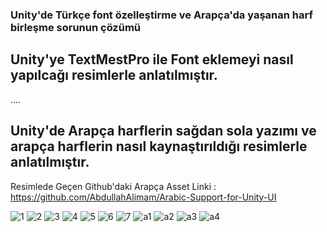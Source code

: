 ### Unity'de Türkçe font özelleştirme ve Arapça'da yaşanan harf birleşme sorunun çözümü






## Unity'ye TextMestPro ile Font eklemeyi nasıl yapılcağı resimlerle anlatılmıştır.


....

## Unity'de Arapça harflerin sağdan sola yazımı ve arapça harflerin nasıl kaynaştırıldığı resimlerle anlatılmıştır.
 
 
 Resimlede Geçen Github'daki Arapça Asset Linki : https://github.com/AbdullahAlimam/Arabic-Support-for-Unity-UI 





![1](https://user-images.githubusercontent.com/41707639/58756214-2f32e380-84fc-11e9-97e5-e9edf5f8953a.PNG)
![2](https://user-images.githubusercontent.com/41707639/58756204-2cd08980-84fc-11e9-9eae-fd25d1e855f2.PNG)
![3](https://user-images.githubusercontent.com/41707639/58756205-2d692000-84fc-11e9-9d7e-ec058a271186.PNG)
![4](https://user-images.githubusercontent.com/41707639/58756206-2d692000-84fc-11e9-8a39-05a66195ec76.PNG)
![5](https://user-images.githubusercontent.com/41707639/58756207-2e01b680-84fc-11e9-83e8-5ab4f9abeffe.PNG)
![6](https://user-images.githubusercontent.com/41707639/58756208-2e01b680-84fc-11e9-874b-b795904a0ef0.PNG)
![7](https://user-images.githubusercontent.com/41707639/58756209-2e01b680-84fc-11e9-8ecb-5382bf898c14.PNG)
![a1](https://user-images.githubusercontent.com/41707639/58756210-2e9a4d00-84fc-11e9-8e4f-28cf8000a096.PNG)
![a2](https://user-images.githubusercontent.com/41707639/58756211-2e9a4d00-84fc-11e9-9840-230c0d95d328.PNG)
![a3](https://user-images.githubusercontent.com/41707639/58756212-2f32e380-84fc-11e9-920a-f58d3955e1ef.PNG)
![a4](https://user-images.githubusercontent.com/41707639/58756213-2f32e380-84fc-11e9-90b3-8d47e4c8de06.PNG)


